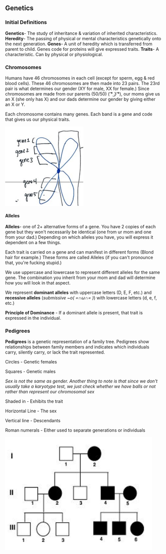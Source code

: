 
## Genetics

### Initial Definitions

**Genetics**- The study of inheritance & variation of inherited characteristics.
**Heredity**- The passing of physical or mental characteristics genetically onto the next generation.
**Genes**- A unit of heredity which is transferred from parent to child. Genes code for proteins will give expressed traits.
**Traits**- A characteristic. Can by physical or physiological.
### Chromosomes

Humans have 46 chromosomes in each cell (except for sperm, egg & red blood cells). These 46 chromosomes are then made into 23 pairs. The 23rd pair is what determines our gender (XY for male, XX for female.) Since chromosomes are made from our parents (50/50) ( ͡° ͜ʖ ͡°), our moms give us an X (she only has X) and our dads determine our gender by giving either an X or Y. 

Each chromosome contains many genes. Each band is a gene and code that gives us our physical traits. 

![Pain](Chromosome_Pair.png)

#### Alleles

**Alleles**- one of 2+ alternative forms of a gene. You have 2 copies of each gene but they won't necessarily be identical (one from ur mom and one from your dad.) Depending on which alleles you have, you will express it dependent on a few things.

Each trait is carried on a gene and can manifest in different forms (Blond hair for example.) These forms are called Alleles (if you can't pronounce that, you're fucking stupid.)

We use uppercase and lowercase to represent different alleles for the same gene. The combination you inherit from your mom and dad will determine how you will look in that aspect.

We represent **dominant alleles** with uppercase letters (D, E, F, etc.) and **recessive alleles** (*submissive* *~o( =∩ω∩= )*) with lowercase letters (d, e, f, etc.) 

**Principle of Dominance** - If a dominant allele is present, that trait is expressed in the individual.
### Pedigrees

**Pedigrees** is a genetic representation of a family tree. Pedigrees show relationships between family members and indicates which individuals carry, silently carry, or lack the trait represented.

Circles - Genetic females 

Squares - Genetic males

*Sex is not the same as gender. Another thing to note is that since we don't usually take a karyotype test, we just check whether we have balls or not rather than represent our chromosomal sex*

Shaded in - Exhibits the trait

Horizontal Line - The sex

Vertical line - Descendants

Roman numerals - Either used to separate generations or individuals

![Pedigree](Pedigree.png)